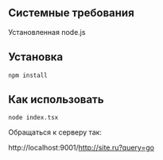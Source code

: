 ## Системные требования
Установленная node.js

## Установка

`npm install`

## Как использовать 

`node index.tsx`

Обращаться к серверу так:

http://localhost:9001/http://site.ru?query=go
